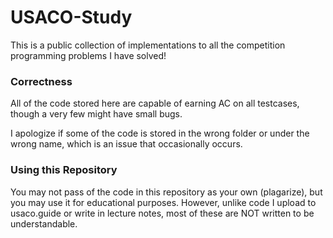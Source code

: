 # USACO-Study

This is a public collection of implementations to all the competition programming problems I have solved!

### Correctness

All of the code stored here are capable of earning AC on all testcases, though a very few might have small bugs. 

I apologize if some of the code is stored in the wrong folder or under the wrong name, which is an issue that occasionally occurs.

### Using this Repository

You may not pass of the code in this repository as your own (plagarize), but you may use it for educational purposes. However, unlike
code I upload to usaco.guide or write in lecture notes, most of these are NOT written to be understandable. 
